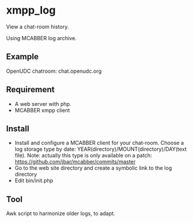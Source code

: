xmpp_log
=======

View a chat-room history.

Using MCABBER log archive.

Example
-------------

OpenUDC chatroom: chat.openudc.org

Requirement
-------------

- A web server with php.
- MCABBER xmpp client

Install
-------------

- Install and configure a MCABBER client for your chat-room. Choose a log storage type by date: YEAR(directory)/MOUNT(directory)/DAY(text file). Note: actually this type is only available on a patch: https://github.com/jbar/mcabber/commits/master
- Go to the web site directory and create a symbolic link to the log directory
- Edit bin/init.php

Tool 
-------------

Awk script to harmonize older logs, to adapt.



